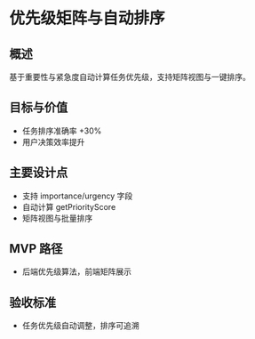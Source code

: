 # 优先级矩阵与自动排序

## 概述

基于重要性与紧急度自动计算任务优先级，支持矩阵视图与一键排序。

## 目标与价值

- 任务排序准确率 +30%
- 用户决策效率提升

## 主要设计点

- 支持 importance/urgency 字段
- 自动计算 getPriorityScore
- 矩阵视图与批量排序

## MVP 路径

- 后端优先级算法，前端矩阵展示

## 验收标准

- 任务优先级自动调整，排序可追溯
